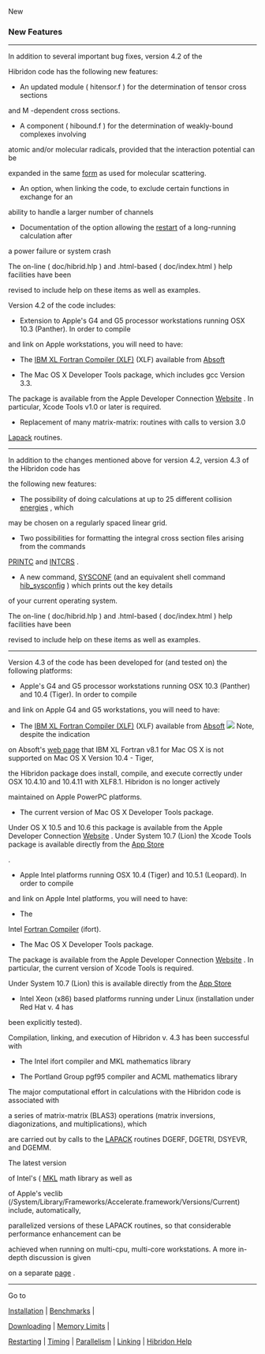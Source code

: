 New


###   New Features


------------------------------


In addition to several important bug fixes, version 4.2 of the

Hibridon code has the following new features:


- An updated module ( hitensor.f ) for the determination of tensor cross sections

and  M -dependent cross sections.


- A component ( hibound.f ) for the determination of weakly-bound complexes involving

atomic and/or molecular radicals, provided that the interaction potential can be

expanded in the same  [form](potlist.html)   as used for molecular scattering.


- An option, when linking the code, to exclude certain functions in exchange for an

ability to handle a larger number of channels


- Documentation of the option allowing the  [restart](restart.html)   of a long-running calculation after

a power failure or system crash


The on-line ( doc/hibrid.hlp ) and .html-based ( doc/index.html ) help facilities have been

revised to include help on these items as well as examples.


Version 4.2 of the code includes:


- Extension to Apple's G4 and G5 processor workstations running OSX 10.3 (Panther).  In order to compile

and link on Apple workstations, you will need to have:


- The   [IBM XL Fortran Compiler (XLF)](http://www.absoft.com/xlf/index.htm) (XLF)  available from  [Absoft](http://www.absoft.com/xlf.html)


- The Mac OS X Developer Tools package, which includes gcc Version 3.3.

The package is available from the Apple Developer Connection   [Website](http://connect.apple.com/)  .  In particular, Xcode Tools v1.0 or later is required.


- Replacement of many matrix-matrix: routines with calls to version 3.0

[Lapack](http://www.netlib.org/lapack/lug/lapack_lug.html)   routines.


------------------------------


In addition to the changes mentioned above for version 4.2, version 4.3 of the Hibridon code has

the following new features:


- The possibility of doing calculations at up to 25 different collision  [energies](energ.html)  , which

may be chosen on a regularly spaced linear grid.


- Two possibilities for formatting the integral cross section files arising from the commands

[PRINTC](printc.html)     and  [INTCRS](intcrs.html)    .


- A new command,  [SYSCONF](sysconf.html)     (and an equivalent shell command  [hib_sysconfig](sysconf.html)    ) which prints out the key details

of your current operating system.


The on-line ( doc/hibrid.hlp ) and .html-based ( doc/index.html ) help facilities have been

revised to include help on these items as well as examples.


------------------------------


Version 4.3 of the code has been developed for (and tested on) the following platforms:


- Apple's G4 and G5 processor workstations running OSX 10.3 (Panther) and 10.4 (Tiger).  In order to compile

and link on Apple G4 and G5 workstations, you will need to have:


- The   [IBM XL Fortran Compiler (XLF)](http://www.absoft.com/Products/Compilers/Fortran/Mac/XLF/xlf.html) (XLF)  available from  [Absoft](http://www.absoft.com/Products/Compilers/Fortran/Mac/XLF/xlf.html)     ![](warningsmall.gif)    Note, despite the indication

on Absoft's  [web page](http://www.absoft.com/Products/Compilers/Fortran/Mac/XLF/xlf.html)   that IBM XL Fortran v8.1 for Mac OS X is not supported on Mac OS X Version 10.4 - Tiger,

the Hibridon package does install, compile, and execute correctly under OSX 10.4.10 and 10.4.11 with XLF8.1.     Hibridon is no longer actively

maintained on Apple PowerPC platforms.


- The current version of Mac OS X Developer Tools package.

Under OS X 10.5 and 10.6 this package is available from the Apple Developer Connection   [Website](http://connect.apple.com/)  .  Under System 10.7 (Lion) the Xcode Tools package is available directly from the  [App Store](http://www.apple.com/mac/app-store/)


.


- Apple Intel platforms running OSX 10.4 (Tiger) and 10.5.1 (Leopard).  In order to compile

and link on Apple Intel platforms, you will need to have:


- The

Intel  [Fortran Compiler](http://www.intel.com/cd/software/products/asmo-na/eng/compilers/267426.htm)    (ifort).


- The Mac OS X Developer Tools package.

The package is available from the Apple Developer Connection   [Website](http://connect.apple.com/)  .  In particular, the current version of Xcode Tools is required.

Under System 10.7 (Lion) this is available directly from the  [App Store](http://www.apple.com/mac/app-store/)


- Intel Xeon (x86) based platforms running under Linux (installation under Red Hat v. 4 has

been explicitly tested).

Compilation, linking, and execution of Hibridon v. 4.3 has been successful with


- The Intel ifort compiler and  MKL mathematics library

- The Portland Group pgf95 compiler and ACML mathematics library


The major computational effort in calculations with the Hibridon code is associated with

a series of matrix-matrix (BLAS3) operations (matrix inversions, diagonizations, and multiplications), which

are carried out by calls to the  [LAPACK](www.netlib.org/lapack)   routines DGERF, DGETRI, DSYEVR, and DGEMM.

The latest version

of Intel's ( [MKL](http://support.intel.com/support/performancetools/libraries/mkl/)   math library as well as

of Apple's veclib (/System/Library/Frameworks/Accelerate.framework/Versions/Current) include, automatically,

parallelized versions of these LAPACK routines, so that considerable performance enhancement can be

achieved when running on multi-cpu, multi-core workstations.  A more in-depth discussion is given

on a separate  [page](parallel.html)  .


------------------------------


Go to


[Installation](install.html)   |  [Benchmarks](timing.html)   |

[Downloading](install.html)   |   [Memory Limits](memory.html)   |

[Restarting](restart.html)   |  [Timing](timing.html)   |  [Parallelism](parallel.html)   |  [Linking](linking.html)   |  [Hibridon Help](hibhelp.html)
